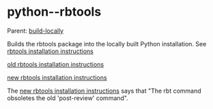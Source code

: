 python--rbtools
=================

Parent: [build-locally](../../README.md)

Builds the rbtools package into the locally built Python installation. See [rbtools installation instructions](https://www.reviewboard.org/docs/manual/1.7/users/tools/post-review/#installing-rbtools)

[old rbtools installation instructions](https://www.reviewboard.org/docs/manual/1.7/users/tools/post-review/#installing-rbtools)

[new rbtools installation instructions](https://www.reviewboard.org/docs/rbtools/dev/#rbt)

The [new rbtools installation instructions](https://www.reviewboard.org/docs/rbtools/dev/#rbt) says 
that "The rbt command obsoletes the old 'post-review' command".

